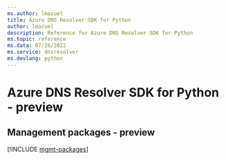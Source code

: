 ```yaml
---
ms.author: lmazuel
title: Azure DNS Resolver SDK for Python
author: lmazuel
description: Reference for Azure DNS Resolver SDK for Python
ms.topic: reference
ms.data: 07/26/2022
ms.service: dnsresolver
ms.devlang: python
---
```

# Azure DNS Resolver SDK for Python - preview

## Management packages - preview
[!INCLUDE [mgmt-packages](dns-resolver-mgmt-index.md)]